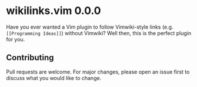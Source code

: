 # wikilinks.vim 0.0.0

Have you ever wanted a Vim plugin to follow Vimwiki-style links (e.g.
`[[Programming Ideas]]`) without Vimwiki? Well then, this is the perfect plugin
for you.

<!--
## Getting started

### Requirements

(What other software does this project depend on?)

### Installation

(How can anyone get this software running, provided they meet the requirements?)

### Usage

(How is this software used?)

## Roadmap

(What ideas would I like to be implemented in the future?)
-->

## Contributing

Pull requests are welcome. For major changes, please open an issue first to
discuss what you would like to change.
